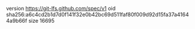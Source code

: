 version https://git-lfs.github.com/spec/v1
oid sha256:a6c4cd2b1d7d0f141f32e0b42bc69d511faf80f009d92d15fa37a41644a9b66f
size 16695
